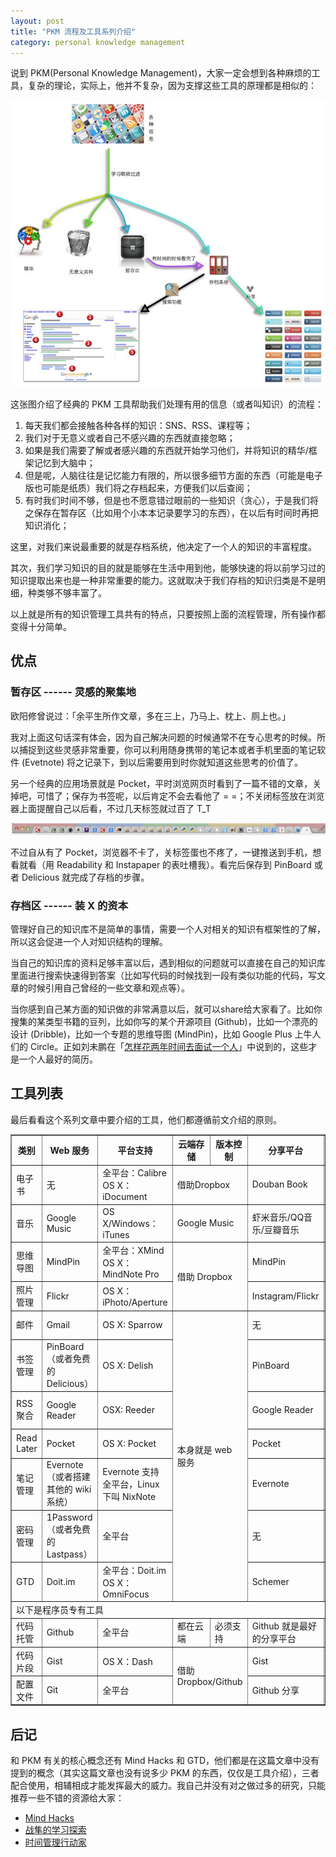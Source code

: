```yaml
---
layout: post
title: "PKM 流程及工具系列介绍"
category: personal knowledge management
---
```


说到 PKM(Personal Knowledge Management)，大家一定会想到各种麻烦的工具，复杂的理论，实际上，他并不复杂，因为支撑这些工具的原理都是相似的：

![PKM Workflow](/assets/images/pkm-workflow.jpg)

这张图介绍了经典的 PKM 工具帮助我们处理有用的信息（或者叫知识）的流程：

1. 每天我们都会接触各种各样的知识：SNS、RSS、课程等；
2. 我们对于无意义或者自己不感兴趣的东西就直接忽略；
3. 如果是我们需要了解或者感兴趣的东西就开始学习他们，并将知识的精华/框架记忆到大脑中；
4. 但是呢，人脑往往是记忆能力有限的，所以很多细节方面的东西（可能是电子版也可能是纸质）我们将之存档起来，方便我们以后查阅；
5. 有时我们时间不够，但是也不愿意错过眼前的一些知识（贪心），于是我们将之保存在暂存区（比如用个小本本记录要学习的东西），在以后有时间时再把知识消化；

这里，对我们来说最重要的就是存档系统，他决定了一个人的知识的丰富程度。

其次，我们学习知识的目的就是能够在生活中用到他，能够快速的将以前学习过的知识提取出来也是一种非常重要的能力。这就取决于我们存档的知识归类是不是明细，种类够不够丰富了。

以上就是所有的知识管理工具共有的特点，只要按照上面的流程管理，所有操作都变得十分简单。

优点
----

### 暂存区 ------ 灵感的聚集地
欧阳修曾说过：「余平生所作文章，多在三上，乃马上、枕上、厕上也。」

我对上面这句话深有体会，因为自己解决问题的时候通常不在专心思考的时候。所以捕捉到这些灵感非常重要，你可以利用随身携带的笔记本或者手机里面的笔记软件 (Evetnote) 将之记录下，到以后需要用到时你就知道这些思考的价值了。

另一个经典的应用场景就是 Pocket，平时浏览网页时看到了一篇不错的文章，关掉吧，可惜了；保存为书签呢，以后肯定不会去看他了 = =；不关闭标签放在浏览器上面提醒自己以后看，不过几天标签就过百了 T_T

![Chrome tabs](/assets/images/chrome-tabs.jpg)

不过自从有了 Pocket，浏览器不卡了，关标签蛋也不疼了，一键推送到手机，想看就看（用 Readability 和 Instapaper 的表吐槽我）。看完后保存到 PinBoard 或者 Delicious 就完成了存档的步骤。

### 存档区 ------ 装 X 的资本

管理好自己的知识库不是简单的事情，需要一个人对相关的知识有框架性的了解，所以这会促进一个人对知识结构的理解。

当自己的知识库的资料足够丰富以后，遇到相似的问题就可以直接在自己的知识库里面进行搜索快速得到答案（比如写代码的时候找到一段有类似功能的代码，写文章的时候引用自己曾经的一些文章和观点等）。

当你感到自己某方面的知识做的非常满意以后，就可以share给大家看了。比如你搜集的某类型书籍的豆列，比如你写的某个开源项目 (Github)，比如一个漂亮的设计 (Dribble)，比如一个专题的思维导图 (MindPin)，比如 Google Plus 上牛人们的 Circle。正如刘未鹏在「[怎样花两年时间去面试一个人](http://mindhacks.cn/2011/11/04/how-to-interview-a-person-for-two-years/)」中说到的，这些才是一个人最好的简历。


工具列表
------
最后看看这个系列文章中要介绍的工具，他们都遵循前文介绍的原则。

<table border="1px" cellspacing="0px" align="center">
  <tbody>
    <tr>
      <th>类别</th>
      <th>Web 服务</th>
      <th>平台支持</th>
      <th>云端存储</th>
      <th>版本控制</th>
      <th>分享平台</th>
      <th>索引支持</th>
    </tr>
    <tr>
      <td>电子书</td>
      <td>无</td>
      <td>全平台：Calibre<br>OS X：iDocument</td>
      <td colspan="2">借助Dropbox</td>
      <td>Douban Book</td>
      <td>软件内置</td>
    </tr>
    <tr>
      <td>音乐</td>
      <td>Google Music</td>
      <td>OS X/Windows：iTunes</td>
      <td colspan="2">Google Music</td>
      <td>虾米音乐/QQ音乐/豆瓣音乐</td>
      <td>iTunes 内置</td>
    </tr>
    <tr>
      <td>思维导图</td>
      <td>MindPin</td>
      <td>全平台：XMind<br>OS X：MindNote Pro</td>
      <td colspan="2" rowspan="2">借助 Dropbox</td>
      <td>MindPin</td>
      <td>MindNote Pro 内置</td>
    </tr>
    <tr>
      <td>照片管理</td>
      <td>Flickr</td>
      <td>OS X：iPhoto/Aperture</td>
      <td>Instagram/Flickr</td>
      <td>软件内置</td>
    </tr>
    <tr>
      <td>邮件</td>
      <td>Gmail</td>
      <td>OS X: Sparrow</td>
      <td colspan="2" rowspan="7">本身就是 web 服务</td>
      <td>无</td>
      <td>Gmail 内置</td>
    </tr>
    <tr>
      <td>书签管理</td>
      <td>PinBoard（或者免费的 Delicious）</td>
      <td>OS X: Delish</td>
      <td>PinBoard</td>
      <td>PinBoard 内置</td>
    </tr>
    <tr>
      <td>RSS聚合</td>
      <td>Google Reader</td>
      <td>OSX: Reeder</td>
      <td>Google Reader</td>
      <td>Google Reader 内置</td>
    </tr>
    <tr>
      <td>Read Later</td>
      <td>Pocket</td>
      <td>OS X: Pocket</td>
      <td>Pocket</td>
      <td>Pocket 内置</td>
    </tr>
    <tr>
      <td>笔记管理</td>
      <td>Evernote（或者搭建其他的 wiki 系统）</td>
      <td>Evernote 支持全平台，Linux 下叫 NixNote</td>
      <td>Evernote</td>
      <td>Evernote 内置</td>
    </tr>
    <tr>
      <td>密码管理</td>
      <td>1Password（或者免费的 Lastpass）</td>
      <td>全平台</td>
      <td>无</td>
      <td>软件内置</td>
    </tr>
    <tr>
      <td>GTD</td>
      <td>Doit.im</td>
      <td>全平台：Doit.im<br>OS X：OmniFocus</td>
      <td>Schemer</td>
      <td>软件内置</td>
    </tr>
    <tr>
    <td colspan="8">以下是程序员专有工具</td>
    </tr>
    <tr>
      <td>代码托管</td>
      <td>Github</td>
      <td>全平台</td>
      <td>都在云端</td>
      <td>必须支持</td>
      <td>Github 就是最好的分享平台</td>
      <td>Github 内置</td>
    </tr>
    <tr>
      <td>代码片段</td>
      <td>Gist</td>
      <td>OS X：Dash</td>
      <td colspan="2" rowspan="2">借助 Dropbox/Github</td>
      <td>Gist</td>
      <td>Dash 内置</td>
    </tr>
    <tr>
      <td>配置文件</td>
      <td>Git</td>
      <td>全平台</td>
      <td>Github 分享</td>
      <td>Ack</td>
    </tr>
  </tbody>
</table>

后记
----

和 PKM 有关的核心概念还有 Mind Hacks 和 GTD，他们都是在这篇文章中没有提到的概念（其实这篇文章也没有说多少 PKM 的东西，仅仅是工具介绍），三者配合使用，相辅相成才能发挥最大的威力。我自己并没有对之做过多的研究，只能推荐一些不错的资源给大家：

- [Mind Hacks](http://mindhacks.cn)
- [战隼的学习探索](http://www.read.org.cn)
- [时间管理行动家](http://www.gtdlife.com)
